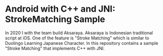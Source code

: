 # Android with C++ and JNI: StrokeMatching Sample

In 2020 I with the team build Aksaraya. Aksaraya is Indonesian traditional script at iOS. One of the feature is "Stroke Matching" which is similar to Duolingo Learning Japanese Character. In this repository contains a sample "Stroke Matching" that implements C++ with JNI.
